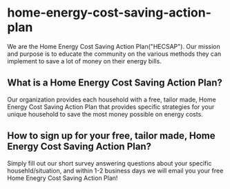 # home-energy-cost-saving-action-plan
We are the Home Energy Cost Saving Action Plan("HECSAP").  Our mission and purpose is to educate the community on the various methods they can implement to save a lot of money on their energy bills. 

## What is a Home Energy Cost Saving Action Plan?
Our organization provides each household with a free, tailor made, Home Energy Cost Saving Action Plan that provides specific strategies for your unique household to save the most money possible on energy costs.

## How to sign up for your free, tailor made, Home Energy Cost Saving Action Plan?
Simply fill out our short survey answering questions about your specific househld/situation, and within 1-2 business days we will email you your free Home Enegry Cost Saving Action Plan!
